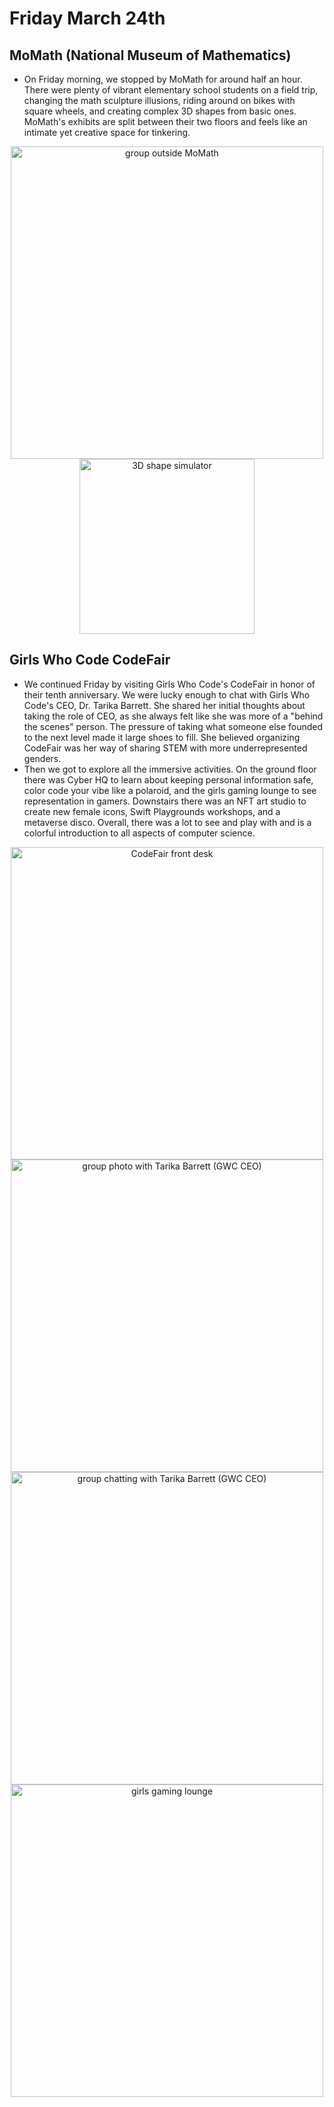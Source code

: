 # Friday March 24th

## MoMath (National Museum of Mathematics)
- On Friday morning, we stopped by MoMath for around half an hour. There were plenty of vibrant elementary school students on a field trip, changing the math sculpture illusions, riding around on bikes with square wheels, and creating complex 3D shapes from basic ones. MoMath's exhibits are split between their two floors and feels like an intimate yet creative space for tinkering.
<p align="center" padding="5px">
  <img width="500" alt="group outside MoMath" src="https://user-images.githubusercontent.com/62197228/230295321-f7064117-56e2-4124-b196-c973efc07b40.jpg">
  <img width="280" alt="3D shape simulator" src="https://user-images.githubusercontent.com/62197228/230296988-ca4fe12b-e504-48b2-926c-bf38d541f069.jpg">
 </p>


## Girls Who Code CodeFair
- We continued Friday by visiting Girls Who Code's CodeFair in honor of their tenth anniversary. We were lucky enough to chat with Girls Who Code's CEO, Dr. Tarika Barrett. She shared her initial thoughts about taking the role of CEO, as she always felt like she was more of a "behind the scenes" person. The pressure of taking what someone else founded to the next level made it large shoes to fill. She believed organizing CodeFair was her way of sharing STEM with more underrepresented genders.
- Then we got to explore all the immersive activities. On the ground floor there was Cyber HQ to learn about keeping personal information safe, color code your vibe like a polaroid, and the girls gaming lounge to see representation in gamers. Downstairs there was an NFT art studio to create new female icons, Swift Playgrounds workshops, and a metaverse disco. Overall, there was a lot to see and play with and is a colorful introduction to all aspects of computer science.
<p align="center" padding="5px">
    <img width="500" alt="CodeFair front desk" src="https://user-images.githubusercontent.com/62197228/230299178-f9ae548c-b9c4-4e4c-9d62-2098a3d10bd2.jpg">
  <img width="500" alt="group photo with Tarika Barrett (GWC CEO)" src="https://user-images.githubusercontent.com/62197228/230296700-47c60e75-dd6f-42f5-a9a6-5d7bcdfc8927.jpg"><br>
  <img width="500" alt="group chatting with Tarika Barrett (GWC CEO)" src="https://user-images.githubusercontent.com/62197228/230299004-8a3dfede-8c61-4cda-b7fc-f72d46aa6983.jpg">
  <img width="500" alt="girls gaming lounge" src="https://user-images.githubusercontent.com/62197228/230299302-0fa5d932-ef36-40c8-b439-09a17c941728.jpg">
</p>
